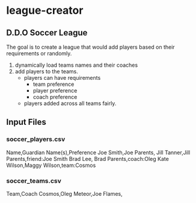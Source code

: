 # league-creator

D.D.O Soccer League
-----------------------------------

The goal is to create a league that would add players based on their requirements or randomly.
1) dynamically load teams names and their coaches
2) add players to the teams.
	- players can have requirements
		- team preference
		- player preference
		- coach preference
	- players added across all teams fairly.

## Input Files

### soccer_players.csv

Name,Guardian Name(s),Preference
Joe Smith,Joe Parents,
Jill Tanner,Jill Parents,friend:Joe Smith
Brad Lee, Brad Parents,coach:Oleg
Kate Wilson,Maggy Wilson,team:Cosmos

### soccer_teams.csv

Team,Coach
Cosmos,Oleg
Meteor,Joe
Flames,
